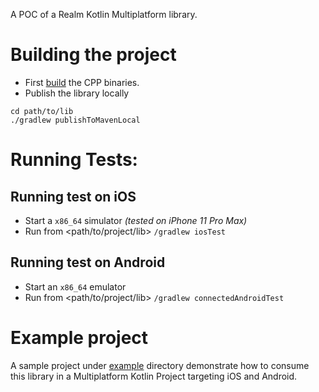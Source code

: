 A POC of a Realm Kotlin Multiplatform library.  

# Building the project

- First [build](./cpp_engine/README.md) the CPP binaries.
- Publish the library locally
```
cd path/to/lib
./gradlew publishToMavenLocal
```
 
# Running Tests:

## Running test on iOS
- Start a `x86_64` simulator _(tested on iPhone 11 Pro Max)_
- Run from <path/to/project/lib> `/gradlew iosTest`

## Running test on Android
- Start an `x86_64` emulator 
- Run from <path/to/project/lib> `/gradlew connectedAndroidTest`

# Example project

A sample project under [example](./example) directory demonstrate how to consume this library in a Multiplatform Kotlin Project targeting iOS and Android.